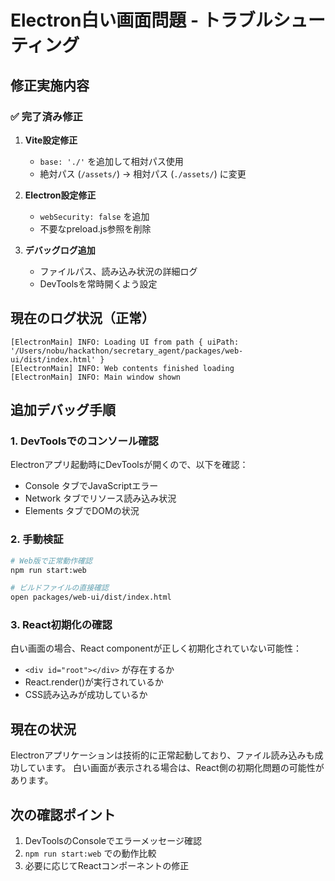 # Electron白い画面問題 - トラブルシューティング

## 修正実施内容

### ✅ 完了済み修正
1. **Vite設定修正**
   - `base: './'` を追加して相対パス使用
   - 絶対パス (`/assets/`) → 相対パス (`./assets/`) に変更

2. **Electron設定修正**
   - `webSecurity: false` を追加
   - 不要なpreload.js参照を削除

3. **デバッグログ追加**
   - ファイルパス、読み込み状況の詳細ログ
   - DevToolsを常時開くよう設定

## 現在のログ状況（正常）
```
[ElectronMain] INFO: Loading UI from path { uiPath: '/Users/nobu/hackathon/secretary_agent/packages/web-ui/dist/index.html' }
[ElectronMain] INFO: Web contents finished loading
[ElectronMain] INFO: Main window shown
```

## 追加デバッグ手順

### 1. DevToolsでのコンソール確認
Electronアプリ起動時にDevToolsが開くので、以下を確認：
- Console タブでJavaScriptエラー
- Network タブでリソース読み込み状況
- Elements タブでDOMの状況

### 2. 手動検証
```bash
# Web版で正常動作確認
npm run start:web

# ビルドファイルの直接確認  
open packages/web-ui/dist/index.html
```

### 3. React初期化の確認
白い画面の場合、React componentが正しく初期化されていない可能性：
- `<div id="root"></div>` が存在するか
- React.render()が実行されているか
- CSS読み込みが成功しているか

## 現在の状況
Electronアプリケーションは技術的に正常起動しており、ファイル読み込みも成功しています。
白い画面が表示される場合は、React側の初期化問題の可能性があります。

## 次の確認ポイント
1. DevToolsのConsoleでエラーメッセージ確認
2. `npm run start:web` での動作比較
3. 必要に応じてReactコンポーネントの修正